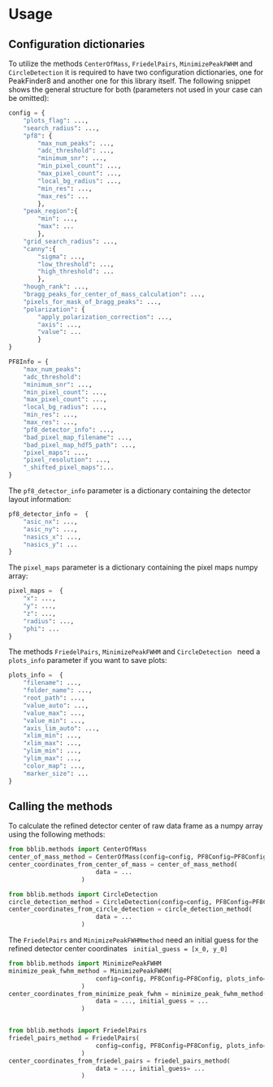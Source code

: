 # Usage

## Configuration dictionaries

To utilize the methods `CenterOfMass`,  `FriedelPairs`, `MinimizePeakFWHM`  and `CircleDetection` it is required to have two configuration dictionaries, one for PeakFinder8 and another one for this library itself. The following snippet shows the general structure for both (parameters not used in your case can be omitted):

```python
config = {
    "plots_flag": ...,
	"search_radius": ...,
	"pf8": {
		"max_num_peaks": ...,
		"adc_threshold": ...,
		"minimum_snr": ...,
		"min_pixel_count": ...,
		"max_pixel_count": ...,
		"local_bg_radius": ...,
		"min_res": ...,
		"max_res": ...
		},
	"peak_region":{
		"min": ...,
		"max": ...
		},
	"grid_search_radius": ...,
	"canny":{
		"sigma": ...,
		"low_threshold": ...,
		"high_threshold": ...
		},
	"hough_rank": ...,
	"bragg_peaks_for_center_of_mass_calculation": ...,
	"pixels_for_mask_of_bragg_peaks": ...,
	"polarization": {
		"apply_polarization_correction": ...,
		"axis": ...,
		"value": ...
		}
}

PF8Info = {
	"max_num_peaks":
	"adc_threshold":
	"minimum_snr": ...,
	"min_pixel_count": ...,
	"max_pixel_count": ...,
	"local_bg_radius": ...,
	"min_res": ...,
	"max_res": ...,
	"pf8_detector_info": ...,
	"bad_pixel_map_filename": ...,
	"bad_pixel_map_hdf5_path": ...,
	"pixel_maps": ...,
	"pixel_resolution": ...,
	"_shifted_pixel_maps":...
}
```

The `pf8_detector_info` parameter is a dictionary containing the detector layout information:
```python
pf8_detector_info =  {
	"asic_nx": ...,
	"asic_ny": ...,
	"nasics_x": ...,
	"nasics_y": ...
}
```

The `pixel_maps` parameter is a dictionary containing the pixel maps numpy array:
```python
pixel_maps =  {
	"x": ...,
	"y": ...,
	"z": ...,
	"radius": ...,
	"phi": ...
}
```

The methods `FriedelPairs`, `MinimizePeakFWHM` and  `CircleDetection ` need a `plots_info` parameter if you want to save plots:
```python
plots_info =  {
	"filename": ...,
	"folder_name": ...,
	"root_path": ...,
	"value_auto": ...,
	"value_max": ...,
	"value_min": ...,
	"axis_lim_auto": ...,
	"xlim_min": ...,
	"xlim_max": ...,
	"ylim_min": ...,
	"ylim_max": ...,
	"color_map": ...,
	"marker_size": ...
}
```

## Calling the methods

To calculate the refined detector center of raw data frame as a numpy array using the following methods:

```python
from bblib.methods import CenterOfMass
center_of_mass_method = CenterOfMass(config=config, PF8Config=PF8Config, plots_info=plots_info)
center_coordinates_from_center_of_mass = center_of_mass_method(
                        data = ...
                    )

from bblib.methods import CircleDetection
circle_detection_method = CircleDetection(config=config, PF8Config=PF8Config, plots_info=plots_info)
center_coordinates_from_circle_detection = circle_detection_method(
                        data = ...
                    )
```

The `FriedelPairs` and `MinimizePeakFWHMmethod` need an initial guess for the refined detector center coordinates ` initial_guess = [x_0, y_0]`

```python
from bblib.methods import MinimizePeakFWHM
minimize_peak_fwhm_method = MinimizePeakFWHM(
                        config=config, PF8Config=PF8Config, plots_info=plots_info
                    )
center_coordinates_from_minimize_peak_fwhm = minimize_peak_fwhm_method(
                        data = ..., initial_guess = ...
                    )


from bblib.methods import FriedelPairs
friedel_pairs_method = FriedelPairs(
                        config=config, PF8Config=PF8Config, plots_info=plots_info
                    )
center_coordinates_from_friedel_pairs = friedel_pairs_method(
                        data = ..., initial_guess= ...
                    )
```
